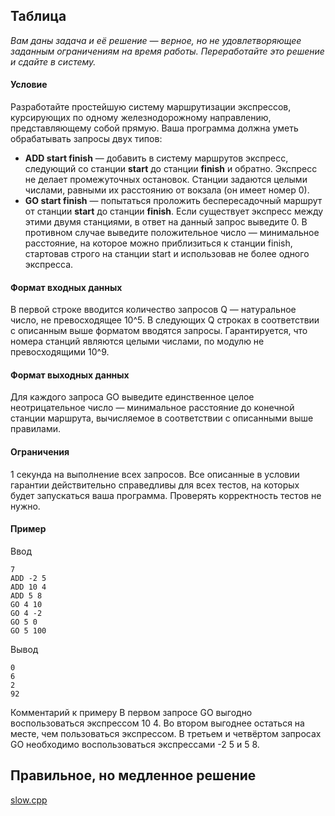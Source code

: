 ## Таблица ##

*Вам даны задача и её решение — верное, но не удовлетворяющее заданным ограничениям на время работы. Переработайте это решение и сдайте в систему.*

#### Условие ####

Разработайте простейшую систему маршрутизации экспрессов, курсирующих по одному железнодорожному направлению, представляющему собой прямую. Ваша программа должна уметь обрабатывать запросы двух типов:

* **ADD start finish** — добавить в систему маршрутов экспресс, следующий со станции **start** до станции **finish** и обратно. Экспресс не делает промежуточных остановок. Станции задаются целыми числами, равными их расстоянию от вокзала (он имеет номер 0).
* **GO start finish** — попытаться проложить беспересадочный маршрут от станции **start** до станции **finish**. Если существует экспресс между этими двумя станциями, в ответ на данный запрос выведите 0. В противном случае выведите положительное число — минимальное расстояние, на которое можно приблизиться к станции finish, стартовав строго на станции start и использовав не более одного экспресса.

#### Формат входных данных ####

В первой строке вводится количество запросов Q — натуральное число, не превосходящее 10^5. В следующих Q строках в соответствии с описанным выше форматом вводятся запросы. Гарантируется, что номера станций являются целыми числами, по модулю не превосходящими 10^9.

#### Формат выходных данных ####

Для каждого запроса GO выведите единственное целое неотрицательное число — минимальное расстояние до конечной станции маршрута, вычисляемое в соответствии с описанными выше правилами.

#### Ограничения ####

1 секунда на выполнение всех запросов. Все описанные в условии гарантии действительно справедливы для всех тестов, на которых будет запускаться ваша программа. Проверять корректность тестов не нужно.

#### Пример ####

Ввод
```
7
ADD -2 5
ADD 10 4
ADD 5 8
GO 4 10
GO 4 -2
GO 5 0
GO 5 100
```

Вывод
```
0
6
2
92
```

Комментарий к примеру
В первом запросе GO выгодно воспользоваться экспрессом 10 4. Во втором выгоднее остаться на месте, чем пользоваться экспрессом. В третьем и четвёртом запросах GO необходимо воспользоваться экспрессами -2 5 и 5 8.


## Правильное, но медленное решение ##

[slow.cpp](https://github.com/Hitoku/basics-of-c-plus-plus-development-red-belt/blob/master/Week_2/03%20Practice%20Programming%20Assignment/Source/slow.cpp)